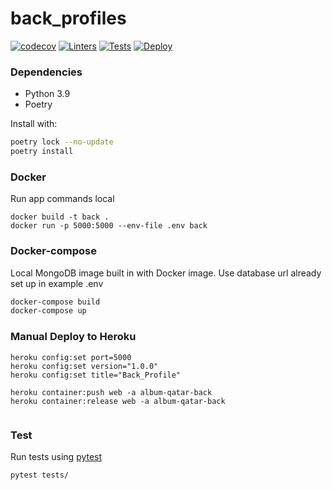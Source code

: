 # back_profiles

[![codecov](https://codecov.io/gh/tdp-II-grupo-5-2022-2c/back/branch/main/graph/badge.svg?token=60XKM2X9OI)](https://codecov.io/gh/tdp-II-grupo-5-2022-2c/back)
[![Linters](https://github.com/tdp-II-grupo-5-2022-2c/back/actions/workflows/linter.yaml/badge.svg)](https://github.com/tdp-II-grupo-5-2022-2c/back/actions/workflows/linter.yaml)
[![Tests](https://github.com/tdp-II-grupo-5-2022-2c/back/actions/workflows/test.yaml/badge.svg)](https://github.com/tdp-II-grupo-5-2022-2c/back/actions/workflows/test.yaml)
[![Deploy](https://github.com/tdp-II-grupo-5-2022-2c/back/actions/workflows/deploy.yaml/badge.svg)](https://github.com/tdp-II-grupo-5-2022-2c/back/actions/workflows/deploy.yaml)


### Dependencies

- Python 3.9
- Poetry

Install with:
```bash
poetry lock --no-update
poetry install
```

### Docker

Run app commands local
```
docker build -t back .
docker run -p 5000:5000 --env-file .env back
```

### Docker-compose

Local MongoDB image built in with Docker image. Use database url already set up in example .env

```bash
docker-compose build
docker-compose up
```

### Manual Deploy to Heroku

```
heroku config:set port=5000
heroku config:set version="1.0.0"
heroku config:set title="Back_Profile"

heroku container:push web -a album-qatar-back
heroku container:release web -a album-qatar-back


```

### Test

Run tests using [pytest](https://docs.pytest.org/en/6.2.x/)

``` bash
pytest tests/
```
